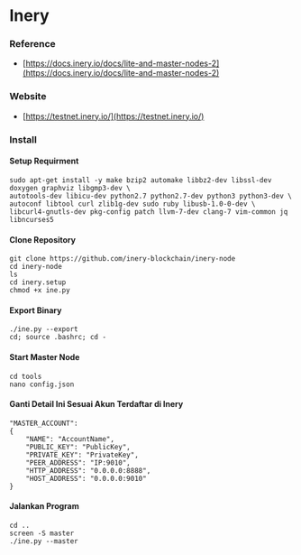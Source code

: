 # Inery

### Reference

* [https://docs.inery.io/docs/lite-and-master-nodes-2](https://docs.inery.io/docs/lite-and-master-nodes-2)

### Website

* [https://testnet.inery.io/](https://testnet.inery.io/)

### Install

#### Setup Requirment

```
sudo apt-get install -y make bzip2 automake libbz2-dev libssl-dev doxygen graphviz libgmp3-dev \
autotools-dev libicu-dev python2.7 python2.7-dev python3 python3-dev \
autoconf libtool curl zlib1g-dev sudo ruby libusb-1.0-0-dev \
libcurl4-gnutls-dev pkg-config patch llvm-7-dev clang-7 vim-common jq libncurses5
```

#### Clone Repository

```
git clone https://github.com/inery-blockchain/inery-node
cd inery-node
ls
cd inery.setup
chmod +x ine.py
```

#### Export Binary

```
./ine.py --export
cd; source .bashrc; cd -
```

#### Start Master Node

```
cd tools
nano config.json
```

#### Ganti Detail Ini Sesuai Akun Terdaftar di Inery

```
"MASTER_ACCOUNT":
{
    "NAME": "AccountName",
    "PUBLIC_KEY": "PublicKey",
    "PRIVATE_KEY": "PrivateKey",
    "PEER_ADDRESS": "IP:9010",
    "HTTP_ADDRESS": "0.0.0.0:8888",
    "HOST_ADDRESS": "0.0.0.0:9010"
}
```

#### Jalankan Program

```
cd ..
screen -S master
./ine.py --master
```
